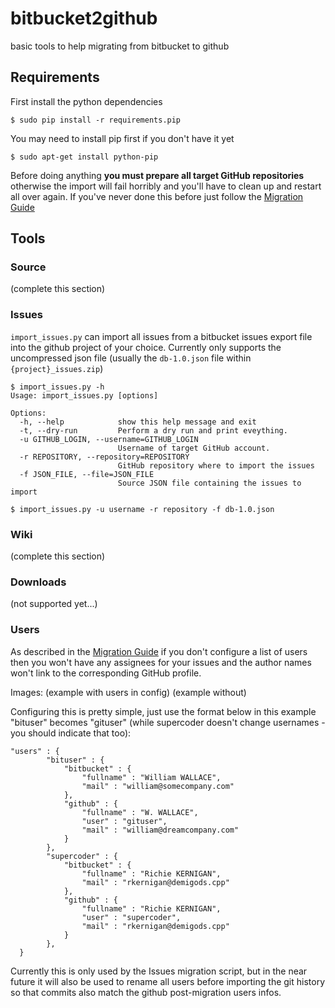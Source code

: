bitbucket2github
================

basic tools to help migrating from bitbucket to github


## Requirements

First install the python dependencies
```
$ sudo pip install -r requirements.pip
```

You may need to install pip first if you don't have it yet
```
$ sudo apt-get install python-pip
```

Before doing anything **you must prepare all target GitHub repositories** otherwise the import will fail horribly and you'll have to clean up and restart all over again. If you've never done this before just follow the [Migration Guide](help/migration_guide.md)

## Tools

### Source

(complete this section)

### Issues

```import_issues.py``` can import all issues from a bitbucket issues export file
into the github project of your choice. Currently only supports the uncompressed
json file (usually the ```db-1.0.json``` file within ```{project}_issues.zip```)

```
$ import_issues.py -h
Usage: import_issues.py [options]

Options:
  -h, --help            show this help message and exit
  -t, --dry-run         Perform a dry run and print eveything.
  -u GITHUB_LOGIN, --username=GITHUB_LOGIN
                        Username of target GitHub account.
  -r REPOSITORY, --repository=REPOSITORY
                        GitHub repository where to import the issues
  -f JSON_FILE, --file=JSON_FILE
                        Source JSON file containing the issues to import

$ import_issues.py -u username -r repository -f db-1.0.json
```

### Wiki

(complete this section)

### Downloads

(not supported yet...) 

### Users

As described in the [Migration Guide](help/migration_guide.md) if you don't configure a list of users then you won't have any assignees for your issues and the author names won't link to the corresponding GitHub profile.

Images: (example with users in config) (example without)

Configuring this is pretty simple, just use the format below in this example "bituser" becomes "gituser" (while supercoder doesn't change usernames - you should indicate that too):
```
"users" : {
		"bituser" : {
			"bitbucket" : {
				"fullname" : "William WALLACE",
				"mail" : "william@somecompany.com"
			}, 
			"github" : {
				"fullname" : "W. WALLACE",
				"user" : "gituser",
				"mail" : "william@dreamcompany.com"
			}
		},
		"supercoder" : {
			"bitbucket" : {
				"fullname" : "Richie KERNIGAN",
				"mail" : "rkernigan@demigods.cpp"
			}, 
			"github" : {
				"fullname" : "Richie KERNIGAN",
				"user" : "supercoder",
				"mail" : "rkernigan@demigods.cpp"
			}
		},
  }
```

Currently this is only used by the Issues migration script, but in the near future it will also be used to rename all users before importing the git history so that commits also match the github post-migration users infos.
